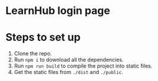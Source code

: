 # LearnHub login page

# Steps to set up
1. Clone the repo.
2. Run `npm i` to download all the dependencies.
3. Run `npm run build` to compile the project into static files.
4. Get the static files from `./dist` and `./public`.
